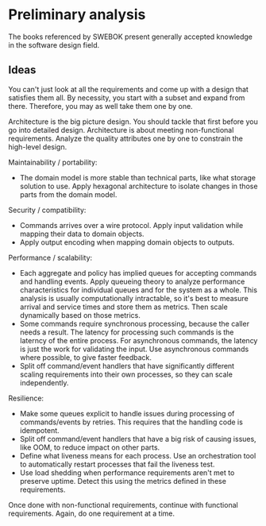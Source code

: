 # Preliminary analysis

The books referenced by SWEBOK present generally accepted knowledge in the software design field.


## Ideas

You can't just look at all the requirements and come up with a design that satisfies them all.
By necessity, you start with a subset and expand from there.
Therefore, you may as well take them one by one.

Architecture is the big picture design.
You should tackle that first before you go into detailed design.
Architecture is about meeting non-functional requirements.
Analyze the quality attributes one by one to constrain the high-level design.

Maintainability / portability:

- The domain model is more stable than technical parts, like what storage solution to use.
  Apply hexagonal architecture to isolate changes in those parts from the domain model.

Security / compatibility:

- Commands arrives over a wire protocol.
  Apply input validation while mapping their data to domain objects.
- Apply output encoding when mapping domain objects to outputs.

Performance / scalability:

- Each aggregate and policy has implied queues for accepting commands and handling events.
  Apply queueing theory to analyze performance characteristics for individual queues and for the system as a whole.
  This analysis is usually computationally intractable, so it's best to measure arrival and service times
  and store them as metrics.
  Then scale dynamically based on those metrics.
- Some commands require synchronous processing, because the caller needs a result.
  The latency for processing such commands is the laterncy of the entire process.
  For asynchronous commands, the latency is just the work for validating the input.
  Use asynchronous commands where possible, to give faster feedback.
- Split off command/event handlers that have significantly different scaling requirements into their own processes, so
  they can scale independently.

Resilience:

- Make some queues explicit to handle issues during processing of commands/events by retries.
  This requires that the handling code is idempotent.
- Split off command/event handlers that have a big risk of causing issues, like OOM, to reduce impact on other parts.
- Define what liveness means for each process.
 Use an orchestration tool to automatically restart processes that fail the liveness test.
- Use load shedding when performance requirements aren't met to preserve uptime.
  Detect this using the metrics defined in these requirements.

Once done with non-functional requirements, continue with functional requirements.
Again, do one requirement at a time.
